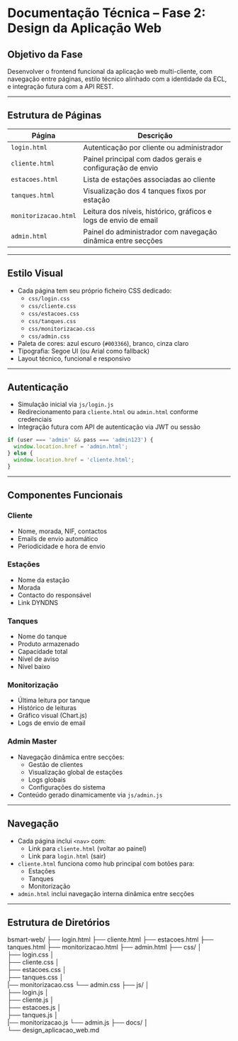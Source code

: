 # Documentação Técnica – Fase 2: Design da Aplicação Web

## Objetivo da Fase

Desenvolver o frontend funcional da aplicação web multi-cliente, com navegação entre páginas, estilo técnico alinhado com a identidade da ECL, e integração futura com a API REST.

---

## Estrutura de Páginas

| Página               | Descrição                                                                 |
|----------------------|---------------------------------------------------------------------------|
| `login.html`         | Autenticação por cliente ou administrador                                 |
| `cliente.html`       | Painel principal com dados gerais e configuração de envio                 |
| `estacoes.html`      | Lista de estações associadas ao cliente                                   |
| `tanques.html`       | Visualização dos 4 tanques fixos por estação                              |
| `monitorizacao.html` | Leitura dos níveis, histórico, gráficos e logs de envio de email          |
| `admin.html`         | Painel do administrador com navegação dinâmica entre secções              |

---

## Estilo Visual

- Cada página tem seu próprio ficheiro CSS dedicado:
  - `css/login.css`
  - `css/cliente.css`
  - `css/estacoes.css`
  - `css/tanques.css`
  - `css/monitorizacao.css`
  - `css/admin.css`
- Paleta de cores: azul escuro (`#003366`), branco, cinza claro
- Tipografia: Segoe UI (ou Arial como fallback)
- Layout técnico, funcional e responsivo

---

## Autenticação

- Simulação inicial via `js/login.js`
- Redirecionamento para `cliente.html` ou `admin.html` conforme credenciais
- Integração futura com API de autenticação via JWT ou sessão

```js
if (user === 'admin' && pass === 'admin123') {
  window.location.href = 'admin.html';
} else {
  window.location.href = 'cliente.html';
}
```

---

## Componentes Funcionais

### Cliente
- Nome, morada, NIF, contactos
- Emails de envio automático
- Periodicidade e hora de envio

### Estações
- Nome da estação
- Morada
- Contacto do responsável
- Link DYNDNS

### Tanques
- Nome do tanque
- Produto armazenado
- Capacidade total
- Nível de aviso
- Nível baixo

### Monitorização
- Última leitura por tanque
- Histórico de leituras
- Gráfico visual (Chart.js)
- Logs de envio de email

### Admin Master

- Navegação dinâmica entre secções:
  - Gestão de clientes
  - Visualização global de estações
  - Logs globais
  - Configurações do sistema
- Conteúdo gerado dinamicamente via `js/admin.js`


---

## Navegação

- Cada página inclui `<nav>` com:
  - Link para `cliente.html` (voltar ao painel)
  - Link para `login.html` (sair)
- `cliente.html` funciona como hub principal com botões para:
  - Estações
  - Tanques
  - Monitorização
- `admin.html` inclui navegação interna dinâmica entre secções

---

## Estrutura de Diretórios

bsmart-web/ 
├── login.html 
├── cliente.html 
├── estacoes.html 
├── tanques.html 
├── monitorizacao.html 
├── admin.html
├── css/ 
│   
├── login.css 
│   
├── cliente.css 
│   
├── estacoes.css 
│   
├── tanques.css 
│   
|── monitorizacao.css 
└── admin.css
├── js/ 
│   
├── login.js 
│   
├── cliente.js 
│   
├── estacoes.js 
│   
├── tanques.js 
│   
|── monitorizacao.js 
└── admin.js
├── docs/ 
│   
└── design_aplicacao_web.md

